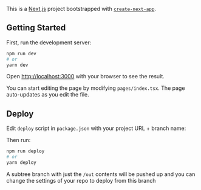 This is a [Next.js](https://nextjs.org/) project bootstrapped with [`create-next-app`](https://github.com/vercel/next.js/tree/canary/packages/create-next-app).

## Getting Started

First, run the development server:

```bash
npm run dev
# or
yarn dev
```

Open [http://localhost:3000](http://localhost:3000) with your browser to see the result.

You can start editing the page by modifying `pages/index.tsx`. The page auto-updates as you edit the file.

## Deploy

Edit `deploy` script in `package.json` with your project URL + branch name:

Then run:

```bash
npm run deploy
# or
yarn deploy
```

A subtree branch with just the `/out` contents will be pushed up and you can change the settings of your repo to deploy from this branch
